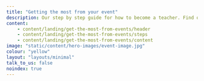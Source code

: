 ```yaml
---
title: "Getting the most from your event"
description: Our step by step guide for how to become a teacher. Find out more about checking your qualifications, how to fund your training, and applying to train to be a teacher.
content:
    - content/landing/get-the-most-from-events/header
    - content/landing/get-the-most-from-events/steps
    - content/landing/get-the-most-from-events/content
image: "static/content/hero-images/event-image.jpg"
colour: "yellow"
layout: "layouts/minimal"
talk_to_us: false
noindex: true
---
```

